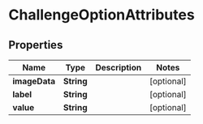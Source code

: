 
# ChallengeOptionAttributes

## Properties
Name | Type | Description | Notes
------------ | ------------- | ------------- | -------------
**imageData** | **String** |  |  [optional]
**label** | **String** |  |  [optional]
**value** | **String** |  |  [optional]



